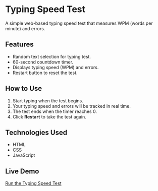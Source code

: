 # Typing Speed Test

A simple web-based typing speed test that measures WPM (words per minute) and errors.

## Features
- Random text selection for typing test.
- 60-second countdown timer.
- Displays typing speed (WPM) and errors.
- Restart button to reset the test.

## How to Use
1. Start typing when the test begins.
2. Your typing speed and errors will be tracked in real time.
3. The test ends when the timer reaches 0.
4. Click **Restart** to take the test again.

## Technologies Used
- HTML
- CSS
- JavaScript

## Live Demo
[Run the Typing Speed Test](#)
